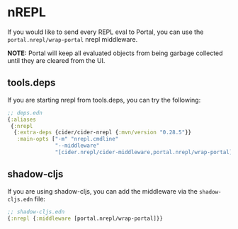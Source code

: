 # nREPL

If you would like to send every REPL eval to Portal, you can use the
`portal.nrepl/wrap-portal` nrepl middleware.

**NOTE:** Portal will keep all evaluated objects from being garbage collected
until they are cleared from the UI.

## tools.deps

If you are starting nrepl from tools.deps, you can try the following:

```clojure
;; deps.edn
{:aliases
 {:nrepl
  {:extra-deps {cider/cider-nrepl {:mvn/version "0.28.5"}}
   :main-opts ["-m" "nrepl.cmdline"
               "--middleware"
               "[cider.nrepl/cider-middleware,portal.nrepl/wrap-portal]"]}}}
```

## shadow-cljs

If you are using shadow-cljs, you can add the middleware via the
`shadow-cljs.edn` file:

```clojure
;; shadow-cljs.edn
{:nrepl {:middleware [portal.nrepl/wrap-portal]}}
```
